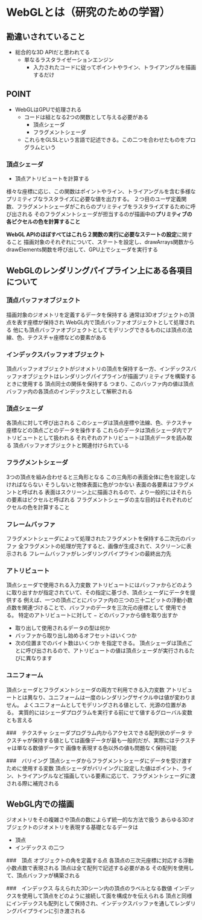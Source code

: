 # WebGLとは（研究のための学習）
## 勘違いされていること

- 総合的な3D APIだと思われてる
  - 単なるラスタライゼーションエンジン
    - 入力されたコードに従ってポイントやライン、トライアングルを描画するだけ

## POINT
- WebGLはGPUで処理される
  - コードは組となる2つの関数として与える必要がある
    - 頂点シェーダ
    - フラグメントシェーダ
  - これらをGLSLという言語で記述できる。この二つを合わせたものをプログラムという

### 頂点シェーダ
- 頂点アトリビュートを計算する
  
様々な座標に応じ、この関数はポイントやライン、トライアングルを含む多様なプリミティブなラスタライズに必要な値を出力する。
２つ目のユーザ定義関数、フラグメントシェーダがこれらのプリミティブをラスタライズするために呼び出される
そのフラグメントシェーダが担当するのが描画中の**プリミティブの各ピクセルの色を計算すること**

**WebGL APIのほぼすべてはこれら２関数の実行に必要なステートの設定**に関すること
描画対象のそれぞれについて、ステートを設定し、drawArrays関数からdrawElements関数を呼び出して、GPU上でシェーダを実行する

## WebGLのレンダリングパイプライン上にある各項目について

### 頂点バッファオブジェクト
描画対象のジオメトリを定義するデータを保持する
通常は3Dオブジェクトの頂点を表す座標が保持され
WebGL内で頂点バッファオブジェクトとして処理される
他にも頂点バッファオブジェクトとしてモデリングできるものには頂点の法線、色、テクスチャ座標などの要素がある

### インデックスバッファオブジェクト
頂点バッファオブジェクトがジオメトリの頂点を保持する一方、インデックスバッファオブジェクトはレンダリングパイプラインが描画プリミティブを構築するときに使用する
頂点同士の関係を保持する
つまり、このバッファ内の値は頂点バッファ内の各頂点のインデックスとして解釈される

### 頂点シェーダ
各頂点に対して呼び出される
このシェーダは頂点座標や法線、色、テクスチャ座標などの頂点ごとのデータを操作する
これらのデータは頂点シェーダ内でアトリビュートとして扱われる
それぞれのアトリビュートは頂点データを読み取る
頂点バッファオブジェクトと関連付けられている

### フラグメントシェーダ
3つの頂点を組み合わせると三角形となる
この三角形の表面全体に色を設定しなければならない
そうしないと物体表面に色がつかない
表面の各要素はフラグメントと呼ばれる
表面はスクリーン上に描画されるので、より一般的にはそれらの要素はピクセルと呼ばれる
フラグメントシェーダの主な目的はそれぞれのピクセルの色を計算すること

### フレームバッファ
フラグメントシェーダによって処理されたフラグメントを保持する二次元のバッファ
全フラグメントの処理が完了すると、画像が生成されて、スクリーンに表示される
フレームバッファがレンダリングパイプラインの最終出力先

### アトリビュート
頂点シェーダで使用される入力変数
アトリビュートにはバッファからどのように取り出すかが指定されていて、その指定に基づき、頂点シェーダにデータを提供する
例えば、一つの頂点ごとにバッファ内の三つの三十二ビットの浮動小数点数を関連づけることで、バッファのデータを三次元の座標として
使用できる。
特定のアトリビュートに対して
− どのバッファから値を取り出すか
- 取り出して使用されるデータの型は何か
- バッファから取り出し始めるオフセットはいくつか
- 次の位置までのバイト数はいくつか
を指定できる。
頂点シェーダは頂点ごとに呼び出されるので、アトリビュートの値は頂点シェーダが実行されるたびに異なります

### ユニフォーム
頂点シェーダとフラグメントシェーダの両方で利用できる入力変数
アトリビュートとは異なり、ユニフォームは一度のレンダリングサイクル中は値が変わりません。
よくユニフォームとしてモデリングされる値として、光源の位置がある。
実質的にはシェーダプログラムを実行する前にせて値するグローバル変数とも言える

###　テクスチャ
シェーダプログラム内からアクセスできる配列状のデータ
テクスチャが保持する値としては画像データが最も一般的だが、実際にはテクスチャは単なる数値データで
画像を表現する色以外の値も問題なく保持可能

###　バリイング
頂点シェーダからフラグメントシェーダにデータを受け渡すために使用する変数
頂点シェーダがバリイングに設定した値はポイント、ライン、トライアングルなど描画している要素に応じて、フラグメントシェーダに渡される際に補完される

## WebGL内での描画
ジオメトリをその複雑さや頂点の数によらず統一的な方法で扱う
あらゆる3Dオブジェクトのジオメトリを表現する基礎となるデータは
- 頂点
- インデックス
の二つ

###　頂点
オブジェクトの角を定義する点
各頂点の三次元座標に対応する浮動小数点数で表現される
頂点は全て配列で記述する必要がある
その配列を使用して、頂点バッファが構築される

###　インデックス
与えられた3Dシーン内の頂点のラベルとなる数値
インデックスを使用して頂点をどのように接続して面を構成かを伝えられる
頂点と同様にインデックスも配列として保持され、インデックスバッファを通してレンダリングパイプラインに引き渡される


